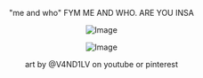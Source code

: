 <div align="center">

"me and who" FYM ME AND WHO. ARE YOU INSA

![Image](https://github.com/user-attachments/assets/93a04268-d8eb-44e8-8f0a-5bae844086a5)

![Image](https://github.com/user-attachments/assets/3d763fbc-4334-4141-8199-e2827323cf73)

art by @V4ND1LV on youtube or pinterest


<!---
yurivampire/yurivampire is a ✨ special ✨ repository because its `README.md` (this file) appears on your GitHub profile.
You can click the Preview link to take a look at your changes.
--->
